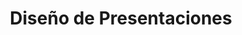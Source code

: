 ---
title: Diseño de Presentaciones
type: docs
weight: 40
url: /es/androidjava/presentation-design/
---